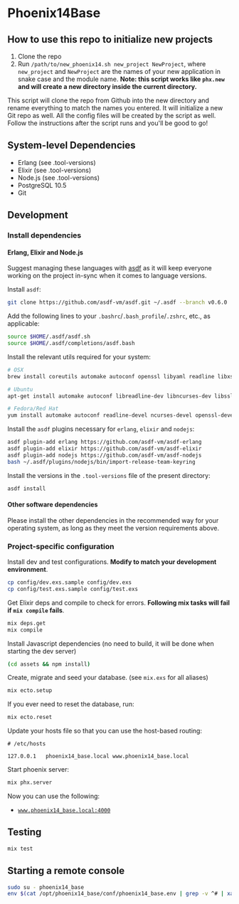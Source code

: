 # Phoenix14Base

## How to use this repo to initialize new projects

1. Clone the repo
2. Run `/path/to/new_phoenix14.sh new_project NewProject`, where `new_project` and `NewProject` are the names of your new application in snake case and the module name. **Note: this script works like `phx.new` and will create a new directory inside the current directory.**

This script will clone the repo from Github into the new directory and rename everything to match the names you entered. It will initialize a new Git repo as well. All the config files will be created by the script as well. Follow the instructions after the script runs and you'll be good to go!

## System-level Dependencies

* Erlang (see .tool-versions)
* Elixir (see .tool-versions)
* Node.js (see .tool-versions)
* PostgreSQL 10.5
* Git

## Development

### Install dependencies

#### Erlang, Elixir and Node.js

Suggest managing these languages with [asdf](https://github.com/asdf-vm/asdf) as it will keep everyone working on the project in-sync when it comes to language versions.

Install `asdf`:

```bash
git clone https://github.com/asdf-vm/asdf.git ~/.asdf --branch v0.6.0
```

Add the following lines to your `.bashrc`/`.bash_profile`/`.zshrc`, etc., as applicable:

```bash
source $HOME/.asdf/asdf.sh
source $HOME/.asdf/completions/asdf.bash
```

Install the relevant utils required for your system:

```bash
# OSX
brew install coreutils automake autoconf openssl libyaml readline libxslt libtool unixodbc gnupg gnupg2

# Ubuntu
apt-get install automake autoconf libreadline-dev libncurses-dev libssl-dev libyaml-dev libxslt-dev libffi-dev libtool unixodbc-dev

# Fedora/Red Hat
yum install automake autoconf readline-devel ncurses-devel openssl-devel libyaml-devel libxslt-devel libffi-devel libtool unixODBC-devel perl-Digest-SHA
```

Install the `asdf` plugins necessary for `erlang`, `elixir` and `nodejs`:

```bash
asdf plugin-add erlang https://github.com/asdf-vm/asdf-erlang
asdf plugin-add elixir https://github.com/asdf-vm/asdf-elixir
asdf plugin-add nodejs https://github.com/asdf-vm/asdf-nodejs
bash ~/.asdf/plugins/nodejs/bin/import-release-team-keyring
```

Install the versions in the `.tool-versions` file of the present directory:

```bash
asdf install
```

#### Other software dependencies

Please install the other dependencies in the recommended way for your operating system, as long as they meet the version requirements above.

### Project-specific configuration

Install dev and test configurations. **Modify to match your development environment**.

```bash
cp config/dev.exs.sample config/dev.exs
cp config/test.exs.sample config/test.exs
```

Get Elixir deps and compile to check for errors. **Following mix tasks will fail if `mix compile` fails**.

```bash
mix deps.get
mix compile
```

Install Javascript dependencies (no need to build, it will be done when starting the dev server)

```bash
(cd assets && npm install)
```

Create, migrate and seed your database. (see `mix.exs` for all aliases)

```bash
mix ecto.setup
```

If you ever need to reset the database, run:

```bash
mix ecto.reset
```

Update your hosts file so that you can use the host-based routing:

```
# /etc/hosts

127.0.0.1	phoenix14_base.local www.phoenix14_base.local
```

Start phoenix server:

```bash
mix phx.server
```

Now you can use the following:

* [`www.phoenix14_base.local:4000`](http://www.phoenix14_base.local:4000)

## Testing

```bash
mix test
```

## Starting a remote console

```bash
sudo su - phoenix14_base
env $(cat /opt/phoenix14_base/conf/phoenix14_base.env | grep -v ^# | xargs) /opt/phoenix14_base/current/bin/phoenix14_base remote_console
```
